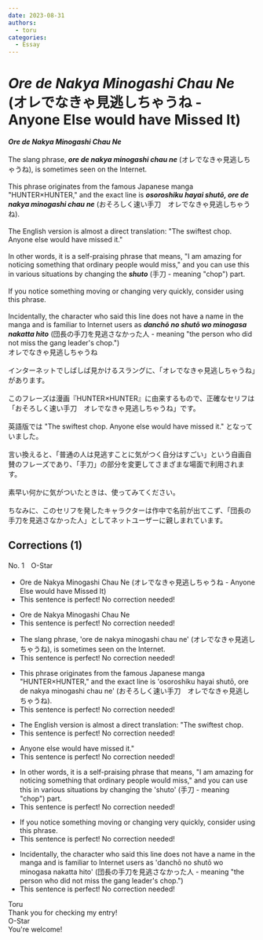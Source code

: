 ```yaml
---
date: 2023-08-31
authors:
  - toru
categories:
  - Essay
---
```


<h1 id="subject_show"><strong><em>Ore de Nakya Minogashi Chau Ne</strong></em> (オレでなきゃ見逃しちゃうね - Anyone Else would have Missed It)</h1>
<div class="date" hidden>Aug 31, 2023 11:01</div>
<div id="post"><div id="body_show_ori">
<strong><em>Ore de Nakya Minogashi Chau Ne</strong></em><br/><br/>The slang phrase, <strong><em>ore de nakya minogashi chau ne</em></strong> (オレでなきゃ見逃しちゃうね), is sometimes seen on the Internet.<br/><br/>This phrase originates from the famous Japanese manga "HUNTER×HUNTER," and the exact line is <strong><em>osoroshiku hayai shutō, ore de nakya minogashi chau ne</em></strong> (おそろしく速い手刀　オレでなきゃ見逃しちゃうね).<br/><br/>The English version is almost a direct translation: "The swiftest chop. Anyone else would have missed it."<br/><br/>In other words, it is a self-praising phrase that means, "I am amazing for noticing something that ordinary people would miss," and you can use this in various situations by changing the <strong><em>shuto</em></strong> (手刀 - meaning "chop") part.<br/><br/>If you notice something moving or changing very quickly, consider using this phrase.<br/><br/>Incidentally, the character who said this line does not have a name in the manga and is familiar to Internet users as <strong><em>danchō no shutō wo minogasa nakatta hito</em></strong> (団長の手刀を見逃さなかった人 - meaning "the person who did not miss the gang leader's chop.")
</div></div>

<!-- more -->

<div id="post_ja"><div id="body_show_mo">
オレでなきゃ見逃しちゃうね<br/><br/>インターネットでしばしば見かけるスラングに、「オレでなきゃ見逃しちゃうね」があります。<br/><br/>このフレーズは漫画『HUNTER×HUNTER』に由来するもので、正確なセリフは「おそろしく速い手刀　オレでなきゃ見逃しちゃうね」です。<br/><br/>英語版では "The swiftest chop. Anyone else would have missed it." となっていました。<br/><br/>言い換えると、「普通の人は見逃すことに気がつく自分はすごい」という自画自賛のフレーズであり、「手刀」の部分を変更してさまざまな場面で利用されます。<br/><br/>素早い何かに気がついたときは、使ってみてください。<br/><br/>ちなみに、このセリフを発したキャラクターは作中で名前が出てこず、「団長の手刀を見逃さなかった人」としてネットユーザーに親しまれています。
</div></div>

## Corrections (1)
<div id="block"><div class="first_name"> No. 1　<span class="just_name">O-Star</span></div><div id="block2">
<ul class="correction_field">
<li class="incorrect">Ore de Nakya Minogashi Chau Ne (オレでなきゃ見逃しちゃうね - Anyone Else would have Missed It)</li>
<li class="corrected perfect">This sentence is perfect! No correction needed!</li>
</ul>
<ul class="correction_field">
<li class="incorrect">Ore de Nakya Minogashi Chau Ne</li>
<li class="corrected perfect">This sentence is perfect! No correction needed!</li>
</ul>
<ul class="correction_field">
<li class="incorrect">The slang phrase, 'ore de nakya minogashi chau ne' (オレでなきゃ見逃しちゃうね), is sometimes seen on the Internet.</li>
<li class="corrected perfect">This sentence is perfect! No correction needed!</li>
</ul>
<ul class="correction_field">
<li class="incorrect">This phrase originates from the famous Japanese manga "HUNTER×HUNTER," and the exact line is 'osoroshiku hayai shutō, ore de nakya minogashi chau ne' (おそろしく速い手刀　オレでなきゃ見逃しちゃうね).</li>
<li class="corrected perfect">This sentence is perfect! No correction needed!</li>
</ul>
<ul class="correction_field">
<li class="incorrect">The English version is almost a direct translation: "The swiftest chop.</li>
<li class="corrected perfect">This sentence is perfect! No correction needed!</li>
</ul>
<ul class="correction_field">
<li class="incorrect">Anyone else would have missed it."</li>
<li class="corrected perfect">This sentence is perfect! No correction needed!</li>
</ul>
<ul class="correction_field">
<li class="incorrect">In other words, it is a self-praising phrase that means, "I am amazing for noticing something that ordinary people would miss," and you can use this in various situations by changing the 'shuto' (手刀 - meaning "chop") part.</li>
<li class="corrected perfect">This sentence is perfect! No correction needed!</li>
</ul>
<ul class="correction_field">
<li class="incorrect">If you notice something moving or changing very quickly, consider using this phrase.</li>
<li class="corrected perfect">This sentence is perfect! No correction needed!</li>
</ul>
<ul class="correction_field">
<li class="incorrect">Incidentally, the character who said this line does not have a name in the manga and is familiar to Internet users as 'danchō no shutō wo minogasa nakatta hito' (団長の手刀を見逃さなかった人 - meaning "the person who did not miss the gang leader's chop.")</li>
<li class="corrected perfect">This sentence is perfect! No correction needed!</li>
</ul>
</div><div class="name"><span class="just_name">Toru</span><br>
Thank you for checking my entry!
</div>
<div class="name"><span class="just_name">O-Star</span><br>
You're welcome!
</div>
</div>
